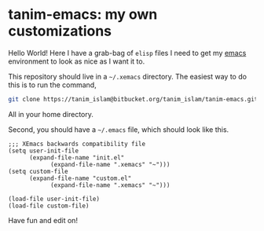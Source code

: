 # tanim-emacs: my own customizations

Hello World! Here I have a grab-bag of `elisp` files I need to get my [emacs](https://www.gnu.org/software/emacs/) environment to look as nice as I want it to.

This repository should live in a `~/.xemacs` directory. The easiest way to do this is to run the command,
```bash
git clone https://tanim_islam@bitbucket.org/tanim_islam/tanim-emacs.git .xemacs
```
All in your home directory.

Second, you should have a `~/.emacs` file, which should look like this.
```elisp
;;; XEmacs backwards compatibility file
(setq user-init-file
      (expand-file-name "init.el"
			(expand-file-name ".xemacs" "~")))
(setq custom-file
      (expand-file-name "custom.el"
			(expand-file-name ".xemacs" "~")))

(load-file user-init-file)
(load-file custom-file)
```
Have fun and edit on!
